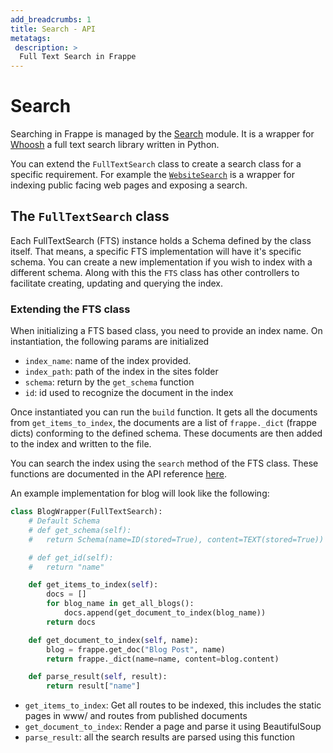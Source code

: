 ```yaml
---
add_breadcrumbs: 1
title: Search - API
metatags:
 description: >
  Full Text Search in Frappe
---
```


# Search

Searching in Frappe is managed by the [Search](https://github.com/frappe/frappe/blob/develop/frappe/search) module. It is a wrapper for [Whoosh](https://pypi.org/project/Whoosh/) a full text search library written in Python.

You can extend the `FullTextSearch` class to create a search class for a specific requirement. For example the [`WebsiteSearch`](https://github.com/frappe/frappe/blob/develop/frappe/search/website_search.py) is a wrapper for indexing public facing web pages and exposing a search.

## The `FullTextSearch` class

Each FullTextSearch (FTS) instance holds a Schema defined by the class itself. That means, a specific FTS implementation will have it's specific schema. You can create a new implementation if you wish to index with a different schema. Along with this the `FTS` class has other controllers to facilitate creating, updating and querying the index.

### Extending the FTS class

When initializing a FTS based class, you need to provide an index name. On instantiation, the following params are initialized
- `index_name`: name of the index provided.
- `index_path`: path of the index in the sites folder
- `schema`: return by the `get_schema` function
- `id`: id used to recognize the document in the index

Once instantiated you can run the `build` function. It gets all the documents from `get_items_to_index`, the documents are a list of `frappe._dict` (frappe dicts) conforming to the defined schema. These documents are then added to the index and written to the file.

You can search the index using the `search` method of the FTS class. These functions are documented in the API reference [here](/docs/user/en/api/full-text-search).

An example implementation for blog will look like the following:

```python
class BlogWrapper(FullTextSearch):
	# Default Schema
	# def get_schema(self):
	# 	return Schema(name=ID(stored=True), content=TEXT(stored=True))

	# def get_id(self):
	# 	return "name"

	def get_items_to_index(self):
		docs = []
		for blog_name in get_all_blogs():
			docs.append(get_document_to_index(blog_name))
		return docs

	def get_document_to_index(self, name):
		blog = frappe.get_doc("Blog Post", name)
		return frappe._dict(name=name, content=blog.content)

	def parse_result(self, result):
		return result["name"]
```

- `get_items_to_index`: Get all routes to be indexed, this includes the static pages in www/ and routes from published documents
- `get_document_to_index`: Render a page and parse it using BeautifulSoup
- `parse_result`: all the search results are parsed using this function

